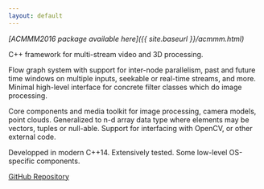 ```yaml
---
layout: default
---
```


*[ACMMM2016 package available here]({{ site.baseurl }}/acmmm.html)*

C++ framework for multi-stream video and 3D processing.

Flow graph system with support for inter-node parallelism, past and future time windows on multiple inputs,
seekable or real-time streams, and more. Minimal high-level interface for concrete filter classes which do image
processing.

Core components and media toolkit for image processing, camera models, point clouds. Generalized to n-d array
data type where elements may be vectors, tuples or null-able. Support for interfacing with OpenCV, or other external code.

Developped in modern C++14. Extensively tested. Some low-level OS-specific components.

[GitHub Repository](https://github.com/timlenertz/mf)
